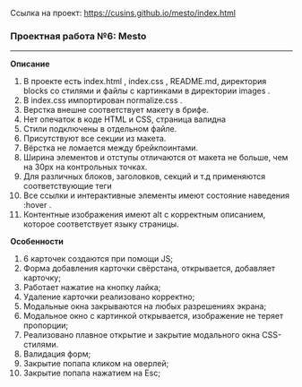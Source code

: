 Ссылка на проект: https://cusins.github.io/mesto/index.html
### Проектная работа №6: Mesto
---
**Описание**
1. В проекте есть index.html , index.css , README.md, директория blocks со стилями и файлы с картинками в
директории images .
2. В index.css импортирован normalize.css .
3. Верстка внешне соответствует макету в брифе.
4. Нет опечаток в коде HTML и CSS, страница валидна
5. Стили подключены в отдельном файле.
6. Присутствуют все секции из макета.
7. Вёрстка не ломается между брейкпоинтами.
8. Ширина элементов и отступы отличаются от макета не больше, чем на 30px на контрольных точках.
9. Для различных блоков, заголовков, секций и т.д применяются соответствующие теги
10. Все ссылки и интерактивные элементы имеют состояние наведения :hover .
11. Контентные изображения имеют alt с корректным описанием, которое соответствует языку страницы.


**Особенности**
1. 6 карточек создаются при помощи JS;
2. Форма добавления карточки свёрстана, открывается, добавляет карточку;
3. Работает нажатие на кнопку лайка;
4. Удаление карточки реализовано корректно;
5. Модальные окна закрываются на любых разрешениях экрана;
6. Модальное окно с картинкой открывается, изображение не теряет пропорции;
7. Реализовано плавное открытие и закрытие модального окна CSS-стилями.
8. Валидация форм;
9. Закрытие попапа кликом на оверлей;
10. Закрытие попапа нажатием на Esc;
